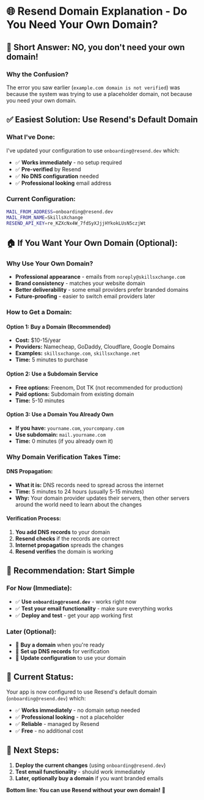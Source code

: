 # 🌐 Resend Domain Explanation - Do You Need Your Own Domain?

## 🤔 **Short Answer: NO, you don't need your own domain!**

### **Why the Confusion?**
The error you saw earlier (`example.com domain is not verified`) was because the system was trying to use a placeholder domain, not because you need your own domain.

## ✅ **Easiest Solution: Use Resend's Default Domain**

### **What I've Done:**
I've updated your configuration to use `onboarding@resend.dev` which:
- ✅ **Works immediately** - no setup required
- ✅ **Pre-verified** by Resend
- ✅ **No DNS configuration** needed
- ✅ **Professional looking** email address

### **Current Configuration:**
```bash
MAIL_FROM_ADDRESS=onboarding@resend.dev
MAIL_FROM_NAME=SkillsXchange
RESEND_API_KEY=re_KZXcNx4W_7fdSyXJjjHYkokLUsN5czjWt
```

## 🏠 **If You Want Your Own Domain (Optional):**

### **Why Use Your Own Domain?**
- **Professional appearance** - emails from `noreply@skillsxchange.com`
- **Brand consistency** - matches your website domain
- **Better deliverability** - some email providers prefer branded domains
- **Future-proofing** - easier to switch email providers later

### **How to Get a Domain:**

#### **Option 1: Buy a Domain (Recommended)**
- **Cost:** $10-15/year
- **Providers:** Namecheap, GoDaddy, Cloudflare, Google Domains
- **Examples:** `skillsxchange.com`, `skillsxchange.net`
- **Time:** 5 minutes to purchase

#### **Option 2: Use a Subdomain Service**
- **Free options:** Freenom, Dot TK (not recommended for production)
- **Paid options:** Subdomain from existing domain
- **Time:** 5-10 minutes

#### **Option 3: Use a Domain You Already Own**
- **If you have:** `yourname.com`, `yourcompany.com`
- **Use subdomain:** `mail.yourname.com`
- **Time:** 0 minutes (if you already own it)

### **Why Domain Verification Takes Time:**

#### **DNS Propagation:**
- **What it is:** DNS records need to spread across the internet
- **Time:** 5 minutes to 24 hours (usually 5-15 minutes)
- **Why:** Your domain provider updates their servers, then other servers around the world need to learn about the changes

#### **Verification Process:**
1. **You add DNS records** to your domain
2. **Resend checks** if the records are correct
3. **Internet propagation** spreads the changes
4. **Resend verifies** the domain is working

## 🚀 **Recommendation: Start Simple**

### **For Now (Immediate):**
- ✅ **Use `onboarding@resend.dev`** - works right now
- ✅ **Test your email functionality** - make sure everything works
- ✅ **Deploy and test** - get your app working first

### **Later (Optional):**
- 🔄 **Buy a domain** when you're ready
- 🔄 **Set up DNS records** for verification
- 🔄 **Update configuration** to use your domain

## 📧 **Current Status:**

Your app is now configured to use Resend's default domain (`onboarding@resend.dev`) which:
- ✅ **Works immediately** - no domain setup needed
- ✅ **Professional looking** - not a placeholder
- ✅ **Reliable** - managed by Resend
- ✅ **Free** - no additional cost

## 🎯 **Next Steps:**

1. **Deploy the current changes** (using `onboarding@resend.dev`)
2. **Test email functionality** - should work immediately
3. **Later, optionally buy a domain** if you want branded emails

**Bottom line: You can use Resend without your own domain!** 🎉
